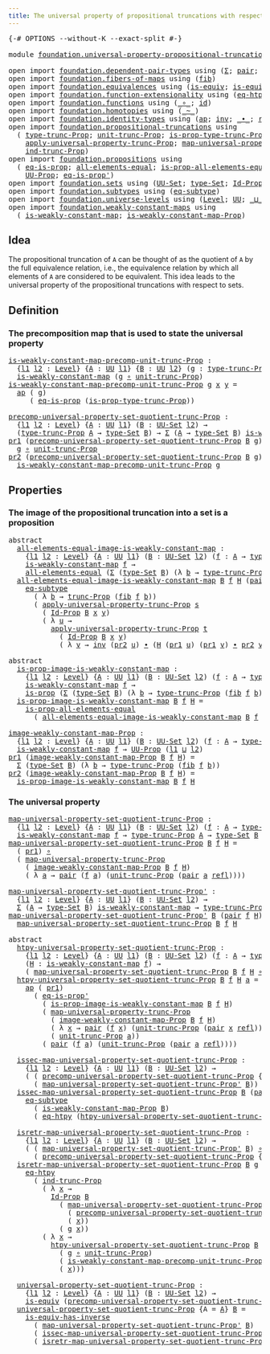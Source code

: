 ```yaml
---
title: The universal property of propositional truncations with respect to sets
---
```


<pre class="Agda"><a id="98" class="Symbol">{-#</a> <a id="102" class="Keyword">OPTIONS</a> <a id="110" class="Pragma">--without-K</a> <a id="122" class="Pragma">--exact-split</a> <a id="136" class="Symbol">#-}</a>

<a id="141" class="Keyword">module</a> <a id="148" href="foundation.universal-property-propositional-truncation-into-sets.html" class="Module">foundation.universal-property-propositional-truncation-into-sets</a> <a id="213" class="Keyword">where</a>

<a id="220" class="Keyword">open</a> <a id="225" class="Keyword">import</a> <a id="232" href="foundation.dependent-pair-types.html" class="Module">foundation.dependent-pair-types</a> <a id="264" class="Keyword">using</a> <a id="270" class="Symbol">(</a><a id="271" href="foundation-core.dependent-pair-types.html#515" class="Record">Σ</a><a id="272" class="Symbol">;</a> <a id="274" href="foundation-core.dependent-pair-types.html#588" class="InductiveConstructor">pair</a><a id="278" class="Symbol">;</a> <a id="280" href="foundation-core.dependent-pair-types.html#605" class="Field">pr1</a><a id="283" class="Symbol">;</a> <a id="285" href="foundation-core.dependent-pair-types.html#617" class="Field">pr2</a><a id="288" class="Symbol">)</a>
<a id="290" class="Keyword">open</a> <a id="295" class="Keyword">import</a> <a id="302" href="foundation.fibers-of-maps.html" class="Module">foundation.fibers-of-maps</a> <a id="328" class="Keyword">using</a> <a id="334" class="Symbol">(</a><a id="335" href="foundation-core.fibers-of-maps.html#942" class="Function">fib</a><a id="338" class="Symbol">)</a>
<a id="340" class="Keyword">open</a> <a id="345" class="Keyword">import</a> <a id="352" href="foundation.equivalences.html" class="Module">foundation.equivalences</a> <a id="376" class="Keyword">using</a> <a id="382" class="Symbol">(</a><a id="383" href="foundation-core.equivalences.html#1556" class="Function">is-equiv</a><a id="391" class="Symbol">;</a> <a id="393" href="foundation-core.equivalences.html#3013" class="Function">is-equiv-has-inverse</a><a id="413" class="Symbol">)</a>
<a id="415" class="Keyword">open</a> <a id="420" class="Keyword">import</a> <a id="427" href="foundation.function-extensionality.html" class="Module">foundation.function-extensionality</a> <a id="462" class="Keyword">using</a> <a id="468" class="Symbol">(</a><a id="469" href="foundation-core.function-extensionality.html#1463" class="Function">eq-htpy</a><a id="476" class="Symbol">)</a>
<a id="478" class="Keyword">open</a> <a id="483" class="Keyword">import</a> <a id="490" href="foundation.functions.html" class="Module">foundation.functions</a> <a id="511" class="Keyword">using</a> <a id="517" class="Symbol">(</a><a id="518" href="foundation-core.functions.html#420" class="Function Operator">_∘_</a><a id="521" class="Symbol">;</a> <a id="523" href="foundation-core.functions.html#322" class="Function">id</a><a id="525" class="Symbol">)</a>
<a id="527" class="Keyword">open</a> <a id="532" class="Keyword">import</a> <a id="539" href="foundation.homotopies.html" class="Module">foundation.homotopies</a> <a id="561" class="Keyword">using</a> <a id="567" class="Symbol">(</a><a id="568" href="foundation-core.homotopies.html#627" class="Function Operator">_~_</a><a id="571" class="Symbol">)</a>
<a id="573" class="Keyword">open</a> <a id="578" class="Keyword">import</a> <a id="585" href="foundation.identity-types.html" class="Module">foundation.identity-types</a> <a id="611" class="Keyword">using</a> <a id="617" class="Symbol">(</a><a id="618" href="foundation-core.identity-types.html#4003" class="Function">ap</a><a id="620" class="Symbol">;</a> <a id="622" href="foundation-core.identity-types.html#2729" class="Function">inv</a><a id="625" class="Symbol">;</a> <a id="627" href="foundation-core.identity-types.html#2425" class="Function Operator">_∙_</a><a id="630" class="Symbol">;</a> <a id="632" href="foundation-core.identity-types.html#1820" class="InductiveConstructor">refl</a><a id="636" class="Symbol">)</a>
<a id="638" class="Keyword">open</a> <a id="643" class="Keyword">import</a> <a id="650" href="foundation.propositional-truncations.html" class="Module">foundation.propositional-truncations</a> <a id="687" class="Keyword">using</a>
  <a id="695" class="Symbol">(</a> <a id="697" href="foundation.propositional-truncations.html#2048" class="Function">type-trunc-Prop</a><a id="712" class="Symbol">;</a> <a id="714" href="foundation.propositional-truncations.html#2132" class="Function">unit-trunc-Prop</a><a id="729" class="Symbol">;</a> <a id="731" href="foundation.propositional-truncations.html#2227" class="Function">is-prop-type-trunc-Prop</a><a id="754" class="Symbol">;</a> <a id="756" href="foundation.propositional-truncations.html#2546" class="Function">trunc-Prop</a><a id="766" class="Symbol">;</a>
    <a id="772" href="foundation.propositional-truncations.html#5611" class="Function">apply-universal-property-trunc-Prop</a><a id="807" class="Symbol">;</a> <a id="809" href="foundation.propositional-truncations.html#5252" class="Function">map-universal-property-trunc-Prop</a><a id="842" class="Symbol">;</a>
    <a id="848" href="foundation.propositional-truncations.html#3770" class="Function">ind-trunc-Prop</a><a id="862" class="Symbol">)</a>
<a id="864" class="Keyword">open</a> <a id="869" class="Keyword">import</a> <a id="876" href="foundation.propositions.html" class="Module">foundation.propositions</a> <a id="900" class="Keyword">using</a>
  <a id="908" class="Symbol">(</a> <a id="910" href="foundation-core.propositions.html#2719" class="Function">eq-is-prop</a><a id="920" class="Symbol">;</a> <a id="922" href="foundation-core.propositions.html#2206" class="Function">all-elements-equal</a><a id="940" class="Symbol">;</a> <a id="942" href="foundation-core.propositions.html#2405" class="Function">is-prop-all-elements-equal</a><a id="968" class="Symbol">;</a> <a id="970" href="foundation-core.propositions.html#1309" class="Function">is-prop</a><a id="977" class="Symbol">;</a>
    <a id="983" href="foundation-core.propositions.html#1393" class="Function">UU-Prop</a><a id="990" class="Symbol">;</a> <a id="992" href="foundation-core.propositions.html#2620" class="Function">eq-is-prop&#39;</a><a id="1003" class="Symbol">)</a>
<a id="1005" class="Keyword">open</a> <a id="1010" class="Keyword">import</a> <a id="1017" href="foundation.sets.html" class="Module">foundation.sets</a> <a id="1033" class="Keyword">using</a> <a id="1039" class="Symbol">(</a><a id="1040" href="foundation-core.sets.html#1190" class="Function">UU-Set</a><a id="1046" class="Symbol">;</a> <a id="1048" href="foundation-core.sets.html#1304" class="Function">type-Set</a><a id="1056" class="Symbol">;</a> <a id="1058" href="foundation-core.sets.html#1420" class="Function">Id-Prop</a><a id="1065" class="Symbol">)</a>
<a id="1067" class="Keyword">open</a> <a id="1072" class="Keyword">import</a> <a id="1079" href="foundation.subtypes.html" class="Module">foundation.subtypes</a> <a id="1099" class="Keyword">using</a> <a id="1105" class="Symbol">(</a><a id="1106" href="foundation-core.subtypes.html#3384" class="Function">eq-subtype</a><a id="1116" class="Symbol">)</a>
<a id="1118" class="Keyword">open</a> <a id="1123" class="Keyword">import</a> <a id="1130" href="foundation.universe-levels.html" class="Module">foundation.universe-levels</a> <a id="1157" class="Keyword">using</a> <a id="1163" class="Symbol">(</a><a id="1164" href="Agda.Primitive.html#597" class="Postulate">Level</a><a id="1169" class="Symbol">;</a> <a id="1171" href="foundation-core.universe-levels.html#235" class="Primitive">UU</a><a id="1173" class="Symbol">;</a> <a id="1175" href="Agda.Primitive.html#810" class="Primitive Operator">_⊔_</a><a id="1178" class="Symbol">)</a>
<a id="1180" class="Keyword">open</a> <a id="1185" class="Keyword">import</a> <a id="1192" href="foundation.weakly-constant-maps.html" class="Module">foundation.weakly-constant-maps</a> <a id="1224" class="Keyword">using</a>
  <a id="1232" class="Symbol">(</a> <a id="1234" href="foundation.weakly-constant-maps.html#613" class="Function">is-weakly-constant-map</a><a id="1256" class="Symbol">;</a> <a id="1258" href="foundation.weakly-constant-maps.html#1055" class="Function">is-weakly-constant-map-Prop</a><a id="1285" class="Symbol">)</a>
</pre>
## Idea

The propositional truncation of `A` can be thought of as the quotient of `A` by the full equivalence relation, i.e., the equivalence relation by which all elements of `A` are considered to be equivalent. This idea leads to the universal property of the propositional truncations with respect to sets.

## Definition

### The precomposition map that is used to state the universal property

<pre class="Agda"><a id="is-weakly-constant-map-precomp-unit-trunc-Prop"></a><a id="1699" href="foundation.universal-property-propositional-truncation-into-sets.html#1699" class="Function">is-weakly-constant-map-precomp-unit-trunc-Prop</a> <a id="1746" class="Symbol">:</a>
  <a id="1750" class="Symbol">{</a><a id="1751" href="foundation.universal-property-propositional-truncation-into-sets.html#1751" class="Bound">l1</a> <a id="1754" href="foundation.universal-property-propositional-truncation-into-sets.html#1754" class="Bound">l2</a> <a id="1757" class="Symbol">:</a> <a id="1759" href="Agda.Primitive.html#597" class="Postulate">Level</a><a id="1764" class="Symbol">}</a> <a id="1766" class="Symbol">{</a><a id="1767" href="foundation.universal-property-propositional-truncation-into-sets.html#1767" class="Bound">A</a> <a id="1769" class="Symbol">:</a> <a id="1771" href="foundation-core.universe-levels.html#235" class="Primitive">UU</a> <a id="1774" href="foundation.universal-property-propositional-truncation-into-sets.html#1751" class="Bound">l1</a><a id="1776" class="Symbol">}</a> <a id="1778" class="Symbol">{</a><a id="1779" href="foundation.universal-property-propositional-truncation-into-sets.html#1779" class="Bound">B</a> <a id="1781" class="Symbol">:</a> <a id="1783" href="foundation-core.universe-levels.html#235" class="Primitive">UU</a> <a id="1786" href="foundation.universal-property-propositional-truncation-into-sets.html#1754" class="Bound">l2</a><a id="1788" class="Symbol">}</a> <a id="1790" class="Symbol">(</a><a id="1791" href="foundation.universal-property-propositional-truncation-into-sets.html#1791" class="Bound">g</a> <a id="1793" class="Symbol">:</a> <a id="1795" href="foundation.propositional-truncations.html#2048" class="Function">type-trunc-Prop</a> <a id="1811" href="foundation.universal-property-propositional-truncation-into-sets.html#1767" class="Bound">A</a> <a id="1813" class="Symbol">→</a> <a id="1815" href="foundation.universal-property-propositional-truncation-into-sets.html#1779" class="Bound">B</a><a id="1816" class="Symbol">)</a> <a id="1818" class="Symbol">→</a>
  <a id="1822" href="foundation.weakly-constant-maps.html#613" class="Function">is-weakly-constant-map</a> <a id="1845" class="Symbol">(</a><a id="1846" href="foundation.universal-property-propositional-truncation-into-sets.html#1791" class="Bound">g</a> <a id="1848" href="foundation-core.functions.html#420" class="Function Operator">∘</a> <a id="1850" href="foundation.propositional-truncations.html#2132" class="Function">unit-trunc-Prop</a><a id="1865" class="Symbol">)</a>
<a id="1867" href="foundation.universal-property-propositional-truncation-into-sets.html#1699" class="Function">is-weakly-constant-map-precomp-unit-trunc-Prop</a> <a id="1914" href="foundation.universal-property-propositional-truncation-into-sets.html#1914" class="Bound">g</a> <a id="1916" href="foundation.universal-property-propositional-truncation-into-sets.html#1916" class="Bound">x</a> <a id="1918" href="foundation.universal-property-propositional-truncation-into-sets.html#1918" class="Bound">y</a> <a id="1920" class="Symbol">=</a>
  <a id="1924" href="foundation-core.identity-types.html#4003" class="Function">ap</a> <a id="1927" class="Symbol">(</a> <a id="1929" href="foundation.universal-property-propositional-truncation-into-sets.html#1914" class="Bound">g</a><a id="1930" class="Symbol">)</a>
     <a id="1937" class="Symbol">(</a> <a id="1939" href="foundation-core.propositions.html#2719" class="Function">eq-is-prop</a> <a id="1950" class="Symbol">(</a><a id="1951" href="foundation.propositional-truncations.html#2227" class="Function">is-prop-type-trunc-Prop</a><a id="1974" class="Symbol">))</a>

<a id="precomp-universal-property-set-quotient-trunc-Prop"></a><a id="1978" href="foundation.universal-property-propositional-truncation-into-sets.html#1978" class="Function">precomp-universal-property-set-quotient-trunc-Prop</a> <a id="2029" class="Symbol">:</a>
  <a id="2033" class="Symbol">{</a><a id="2034" href="foundation.universal-property-propositional-truncation-into-sets.html#2034" class="Bound">l1</a> <a id="2037" href="foundation.universal-property-propositional-truncation-into-sets.html#2037" class="Bound">l2</a> <a id="2040" class="Symbol">:</a> <a id="2042" href="Agda.Primitive.html#597" class="Postulate">Level</a><a id="2047" class="Symbol">}</a> <a id="2049" class="Symbol">{</a><a id="2050" href="foundation.universal-property-propositional-truncation-into-sets.html#2050" class="Bound">A</a> <a id="2052" class="Symbol">:</a> <a id="2054" href="foundation-core.universe-levels.html#235" class="Primitive">UU</a> <a id="2057" href="foundation.universal-property-propositional-truncation-into-sets.html#2034" class="Bound">l1</a><a id="2059" class="Symbol">}</a> <a id="2061" class="Symbol">(</a><a id="2062" href="foundation.universal-property-propositional-truncation-into-sets.html#2062" class="Bound">B</a> <a id="2064" class="Symbol">:</a> <a id="2066" href="foundation-core.sets.html#1190" class="Function">UU-Set</a> <a id="2073" href="foundation.universal-property-propositional-truncation-into-sets.html#2037" class="Bound">l2</a><a id="2075" class="Symbol">)</a> <a id="2077" class="Symbol">→</a>
  <a id="2081" class="Symbol">(</a><a id="2082" href="foundation.propositional-truncations.html#2048" class="Function">type-trunc-Prop</a> <a id="2098" href="foundation.universal-property-propositional-truncation-into-sets.html#2050" class="Bound">A</a> <a id="2100" class="Symbol">→</a> <a id="2102" href="foundation-core.sets.html#1304" class="Function">type-Set</a> <a id="2111" href="foundation.universal-property-propositional-truncation-into-sets.html#2062" class="Bound">B</a><a id="2112" class="Symbol">)</a> <a id="2114" class="Symbol">→</a> <a id="2116" href="foundation-core.dependent-pair-types.html#515" class="Record">Σ</a> <a id="2118" class="Symbol">(</a><a id="2119" href="foundation.universal-property-propositional-truncation-into-sets.html#2050" class="Bound">A</a> <a id="2121" class="Symbol">→</a> <a id="2123" href="foundation-core.sets.html#1304" class="Function">type-Set</a> <a id="2132" href="foundation.universal-property-propositional-truncation-into-sets.html#2062" class="Bound">B</a><a id="2133" class="Symbol">)</a> <a id="2135" href="foundation.weakly-constant-maps.html#613" class="Function">is-weakly-constant-map</a>
<a id="2158" href="foundation-core.dependent-pair-types.html#605" class="Field">pr1</a> <a id="2162" class="Symbol">(</a><a id="2163" href="foundation.universal-property-propositional-truncation-into-sets.html#1978" class="Function">precomp-universal-property-set-quotient-trunc-Prop</a> <a id="2214" href="foundation.universal-property-propositional-truncation-into-sets.html#2214" class="Bound">B</a> <a id="2216" href="foundation.universal-property-propositional-truncation-into-sets.html#2216" class="Bound">g</a><a id="2217" class="Symbol">)</a> <a id="2219" class="Symbol">=</a>
  <a id="2223" href="foundation.universal-property-propositional-truncation-into-sets.html#2216" class="Bound">g</a> <a id="2225" href="foundation-core.functions.html#420" class="Function Operator">∘</a> <a id="2227" href="foundation.propositional-truncations.html#2132" class="Function">unit-trunc-Prop</a>
<a id="2243" href="foundation-core.dependent-pair-types.html#617" class="Field">pr2</a> <a id="2247" class="Symbol">(</a><a id="2248" href="foundation.universal-property-propositional-truncation-into-sets.html#1978" class="Function">precomp-universal-property-set-quotient-trunc-Prop</a> <a id="2299" href="foundation.universal-property-propositional-truncation-into-sets.html#2299" class="Bound">B</a> <a id="2301" href="foundation.universal-property-propositional-truncation-into-sets.html#2301" class="Bound">g</a><a id="2302" class="Symbol">)</a> <a id="2304" class="Symbol">=</a>
  <a id="2308" href="foundation.universal-property-propositional-truncation-into-sets.html#1699" class="Function">is-weakly-constant-map-precomp-unit-trunc-Prop</a> <a id="2355" href="foundation.universal-property-propositional-truncation-into-sets.html#2301" class="Bound">g</a>
</pre>
## Properties

### The image of the propositional truncation into a set is a proposition

<pre class="Agda"><a id="2460" class="Keyword">abstract</a>
  <a id="all-elements-equal-image-is-weakly-constant-map"></a><a id="2471" href="foundation.universal-property-propositional-truncation-into-sets.html#2471" class="Function">all-elements-equal-image-is-weakly-constant-map</a> <a id="2519" class="Symbol">:</a>
    <a id="2525" class="Symbol">{</a><a id="2526" href="foundation.universal-property-propositional-truncation-into-sets.html#2526" class="Bound">l1</a> <a id="2529" href="foundation.universal-property-propositional-truncation-into-sets.html#2529" class="Bound">l2</a> <a id="2532" class="Symbol">:</a> <a id="2534" href="Agda.Primitive.html#597" class="Postulate">Level</a><a id="2539" class="Symbol">}</a> <a id="2541" class="Symbol">{</a><a id="2542" href="foundation.universal-property-propositional-truncation-into-sets.html#2542" class="Bound">A</a> <a id="2544" class="Symbol">:</a> <a id="2546" href="foundation-core.universe-levels.html#235" class="Primitive">UU</a> <a id="2549" href="foundation.universal-property-propositional-truncation-into-sets.html#2526" class="Bound">l1</a><a id="2551" class="Symbol">}</a> <a id="2553" class="Symbol">(</a><a id="2554" href="foundation.universal-property-propositional-truncation-into-sets.html#2554" class="Bound">B</a> <a id="2556" class="Symbol">:</a> <a id="2558" href="foundation-core.sets.html#1190" class="Function">UU-Set</a> <a id="2565" href="foundation.universal-property-propositional-truncation-into-sets.html#2529" class="Bound">l2</a><a id="2567" class="Symbol">)</a> <a id="2569" class="Symbol">(</a><a id="2570" href="foundation.universal-property-propositional-truncation-into-sets.html#2570" class="Bound">f</a> <a id="2572" class="Symbol">:</a> <a id="2574" href="foundation.universal-property-propositional-truncation-into-sets.html#2542" class="Bound">A</a> <a id="2576" class="Symbol">→</a> <a id="2578" href="foundation-core.sets.html#1304" class="Function">type-Set</a> <a id="2587" href="foundation.universal-property-propositional-truncation-into-sets.html#2554" class="Bound">B</a><a id="2588" class="Symbol">)</a> <a id="2590" class="Symbol">→</a>
    <a id="2596" href="foundation.weakly-constant-maps.html#613" class="Function">is-weakly-constant-map</a> <a id="2619" href="foundation.universal-property-propositional-truncation-into-sets.html#2570" class="Bound">f</a> <a id="2621" class="Symbol">→</a>
    <a id="2627" href="foundation-core.propositions.html#2206" class="Function">all-elements-equal</a> <a id="2646" class="Symbol">(</a><a id="2647" href="foundation-core.dependent-pair-types.html#515" class="Record">Σ</a> <a id="2649" class="Symbol">(</a><a id="2650" href="foundation-core.sets.html#1304" class="Function">type-Set</a> <a id="2659" href="foundation.universal-property-propositional-truncation-into-sets.html#2554" class="Bound">B</a><a id="2660" class="Symbol">)</a> <a id="2662" class="Symbol">(λ</a> <a id="2665" href="foundation.universal-property-propositional-truncation-into-sets.html#2665" class="Bound">b</a> <a id="2667" class="Symbol">→</a> <a id="2669" href="foundation.propositional-truncations.html#2048" class="Function">type-trunc-Prop</a> <a id="2685" class="Symbol">(</a><a id="2686" href="foundation-core.fibers-of-maps.html#942" class="Function">fib</a> <a id="2690" href="foundation.universal-property-propositional-truncation-into-sets.html#2570" class="Bound">f</a> <a id="2692" href="foundation.universal-property-propositional-truncation-into-sets.html#2665" class="Bound">b</a><a id="2693" class="Symbol">)))</a>
  <a id="2699" href="foundation.universal-property-propositional-truncation-into-sets.html#2471" class="Function">all-elements-equal-image-is-weakly-constant-map</a> <a id="2747" href="foundation.universal-property-propositional-truncation-into-sets.html#2747" class="Bound">B</a> <a id="2749" href="foundation.universal-property-propositional-truncation-into-sets.html#2749" class="Bound">f</a> <a id="2751" href="foundation.universal-property-propositional-truncation-into-sets.html#2751" class="Bound">H</a> <a id="2753" class="Symbol">(</a><a id="2754" href="foundation-core.dependent-pair-types.html#588" class="InductiveConstructor">pair</a> <a id="2759" href="foundation.universal-property-propositional-truncation-into-sets.html#2759" class="Bound">x</a> <a id="2761" href="foundation.universal-property-propositional-truncation-into-sets.html#2761" class="Bound">s</a><a id="2762" class="Symbol">)</a> <a id="2764" class="Symbol">(</a><a id="2765" href="foundation-core.dependent-pair-types.html#588" class="InductiveConstructor">pair</a> <a id="2770" href="foundation.universal-property-propositional-truncation-into-sets.html#2770" class="Bound">y</a> <a id="2772" href="foundation.universal-property-propositional-truncation-into-sets.html#2772" class="Bound">t</a><a id="2773" class="Symbol">)</a> <a id="2775" class="Symbol">=</a>
    <a id="2781" href="foundation-core.subtypes.html#3384" class="Function">eq-subtype</a>
      <a id="2798" class="Symbol">(</a> <a id="2800" class="Symbol">λ</a> <a id="2802" href="foundation.universal-property-propositional-truncation-into-sets.html#2802" class="Bound">b</a> <a id="2804" class="Symbol">→</a> <a id="2806" href="foundation.propositional-truncations.html#2546" class="Function">trunc-Prop</a> <a id="2817" class="Symbol">(</a><a id="2818" href="foundation-core.fibers-of-maps.html#942" class="Function">fib</a> <a id="2822" href="foundation.universal-property-propositional-truncation-into-sets.html#2749" class="Bound">f</a> <a id="2824" href="foundation.universal-property-propositional-truncation-into-sets.html#2802" class="Bound">b</a><a id="2825" class="Symbol">))</a>
      <a id="2834" class="Symbol">(</a> <a id="2836" href="foundation.propositional-truncations.html#5611" class="Function">apply-universal-property-trunc-Prop</a> <a id="2872" href="foundation.universal-property-propositional-truncation-into-sets.html#2761" class="Bound">s</a>
        <a id="2882" class="Symbol">(</a> <a id="2884" href="foundation-core.sets.html#1420" class="Function">Id-Prop</a> <a id="2892" href="foundation.universal-property-propositional-truncation-into-sets.html#2747" class="Bound">B</a> <a id="2894" href="foundation.universal-property-propositional-truncation-into-sets.html#2759" class="Bound">x</a> <a id="2896" href="foundation.universal-property-propositional-truncation-into-sets.html#2770" class="Bound">y</a><a id="2897" class="Symbol">)</a>
        <a id="2907" class="Symbol">(</a> <a id="2909" class="Symbol">λ</a> <a id="2911" href="foundation.universal-property-propositional-truncation-into-sets.html#2911" class="Bound">u</a> <a id="2913" class="Symbol">→</a>
          <a id="2925" href="foundation.propositional-truncations.html#5611" class="Function">apply-universal-property-trunc-Prop</a> <a id="2961" href="foundation.universal-property-propositional-truncation-into-sets.html#2772" class="Bound">t</a>
            <a id="2975" class="Symbol">(</a> <a id="2977" href="foundation-core.sets.html#1420" class="Function">Id-Prop</a> <a id="2985" href="foundation.universal-property-propositional-truncation-into-sets.html#2747" class="Bound">B</a> <a id="2987" href="foundation.universal-property-propositional-truncation-into-sets.html#2759" class="Bound">x</a> <a id="2989" href="foundation.universal-property-propositional-truncation-into-sets.html#2770" class="Bound">y</a><a id="2990" class="Symbol">)</a>
            <a id="3004" class="Symbol">(</a> <a id="3006" class="Symbol">λ</a> <a id="3008" href="foundation.universal-property-propositional-truncation-into-sets.html#3008" class="Bound">v</a> <a id="3010" class="Symbol">→</a> <a id="3012" href="foundation-core.identity-types.html#2729" class="Function">inv</a> <a id="3016" class="Symbol">(</a><a id="3017" href="foundation-core.dependent-pair-types.html#617" class="Field">pr2</a> <a id="3021" href="foundation.universal-property-propositional-truncation-into-sets.html#2911" class="Bound">u</a><a id="3022" class="Symbol">)</a> <a id="3024" href="foundation-core.identity-types.html#2425" class="Function Operator">∙</a> <a id="3026" class="Symbol">(</a><a id="3027" href="foundation.universal-property-propositional-truncation-into-sets.html#2751" class="Bound">H</a> <a id="3029" class="Symbol">(</a><a id="3030" href="foundation-core.dependent-pair-types.html#605" class="Field">pr1</a> <a id="3034" href="foundation.universal-property-propositional-truncation-into-sets.html#2911" class="Bound">u</a><a id="3035" class="Symbol">)</a> <a id="3037" class="Symbol">(</a><a id="3038" href="foundation-core.dependent-pair-types.html#605" class="Field">pr1</a> <a id="3042" href="foundation.universal-property-propositional-truncation-into-sets.html#3008" class="Bound">v</a><a id="3043" class="Symbol">)</a> <a id="3045" href="foundation-core.identity-types.html#2425" class="Function Operator">∙</a> <a id="3047" href="foundation-core.dependent-pair-types.html#617" class="Field">pr2</a> <a id="3051" href="foundation.universal-property-propositional-truncation-into-sets.html#3008" class="Bound">v</a><a id="3052" class="Symbol">))))</a>

<a id="3058" class="Keyword">abstract</a>
  <a id="is-prop-image-is-weakly-constant-map"></a><a id="3069" href="foundation.universal-property-propositional-truncation-into-sets.html#3069" class="Function">is-prop-image-is-weakly-constant-map</a> <a id="3106" class="Symbol">:</a>
    <a id="3112" class="Symbol">{</a><a id="3113" href="foundation.universal-property-propositional-truncation-into-sets.html#3113" class="Bound">l1</a> <a id="3116" href="foundation.universal-property-propositional-truncation-into-sets.html#3116" class="Bound">l2</a> <a id="3119" class="Symbol">:</a> <a id="3121" href="Agda.Primitive.html#597" class="Postulate">Level</a><a id="3126" class="Symbol">}</a> <a id="3128" class="Symbol">{</a><a id="3129" href="foundation.universal-property-propositional-truncation-into-sets.html#3129" class="Bound">A</a> <a id="3131" class="Symbol">:</a> <a id="3133" href="foundation-core.universe-levels.html#235" class="Primitive">UU</a> <a id="3136" href="foundation.universal-property-propositional-truncation-into-sets.html#3113" class="Bound">l1</a><a id="3138" class="Symbol">}</a> <a id="3140" class="Symbol">(</a><a id="3141" href="foundation.universal-property-propositional-truncation-into-sets.html#3141" class="Bound">B</a> <a id="3143" class="Symbol">:</a> <a id="3145" href="foundation-core.sets.html#1190" class="Function">UU-Set</a> <a id="3152" href="foundation.universal-property-propositional-truncation-into-sets.html#3116" class="Bound">l2</a><a id="3154" class="Symbol">)</a> <a id="3156" class="Symbol">(</a><a id="3157" href="foundation.universal-property-propositional-truncation-into-sets.html#3157" class="Bound">f</a> <a id="3159" class="Symbol">:</a> <a id="3161" href="foundation.universal-property-propositional-truncation-into-sets.html#3129" class="Bound">A</a> <a id="3163" class="Symbol">→</a> <a id="3165" href="foundation-core.sets.html#1304" class="Function">type-Set</a> <a id="3174" href="foundation.universal-property-propositional-truncation-into-sets.html#3141" class="Bound">B</a><a id="3175" class="Symbol">)</a> <a id="3177" class="Symbol">→</a>
    <a id="3183" href="foundation.weakly-constant-maps.html#613" class="Function">is-weakly-constant-map</a> <a id="3206" href="foundation.universal-property-propositional-truncation-into-sets.html#3157" class="Bound">f</a> <a id="3208" class="Symbol">→</a>
    <a id="3214" href="foundation-core.propositions.html#1309" class="Function">is-prop</a> <a id="3222" class="Symbol">(</a><a id="3223" href="foundation-core.dependent-pair-types.html#515" class="Record">Σ</a> <a id="3225" class="Symbol">(</a><a id="3226" href="foundation-core.sets.html#1304" class="Function">type-Set</a> <a id="3235" href="foundation.universal-property-propositional-truncation-into-sets.html#3141" class="Bound">B</a><a id="3236" class="Symbol">)</a> <a id="3238" class="Symbol">(λ</a> <a id="3241" href="foundation.universal-property-propositional-truncation-into-sets.html#3241" class="Bound">b</a> <a id="3243" class="Symbol">→</a> <a id="3245" href="foundation.propositional-truncations.html#2048" class="Function">type-trunc-Prop</a> <a id="3261" class="Symbol">(</a><a id="3262" href="foundation-core.fibers-of-maps.html#942" class="Function">fib</a> <a id="3266" href="foundation.universal-property-propositional-truncation-into-sets.html#3157" class="Bound">f</a> <a id="3268" href="foundation.universal-property-propositional-truncation-into-sets.html#3241" class="Bound">b</a><a id="3269" class="Symbol">)))</a>
  <a id="3275" href="foundation.universal-property-propositional-truncation-into-sets.html#3069" class="Function">is-prop-image-is-weakly-constant-map</a> <a id="3312" href="foundation.universal-property-propositional-truncation-into-sets.html#3312" class="Bound">B</a> <a id="3314" href="foundation.universal-property-propositional-truncation-into-sets.html#3314" class="Bound">f</a> <a id="3316" href="foundation.universal-property-propositional-truncation-into-sets.html#3316" class="Bound">H</a> <a id="3318" class="Symbol">=</a>
    <a id="3324" href="foundation-core.propositions.html#2405" class="Function">is-prop-all-elements-equal</a>
      <a id="3357" class="Symbol">(</a> <a id="3359" href="foundation.universal-property-propositional-truncation-into-sets.html#2471" class="Function">all-elements-equal-image-is-weakly-constant-map</a> <a id="3407" href="foundation.universal-property-propositional-truncation-into-sets.html#3312" class="Bound">B</a> <a id="3409" href="foundation.universal-property-propositional-truncation-into-sets.html#3314" class="Bound">f</a> <a id="3411" href="foundation.universal-property-propositional-truncation-into-sets.html#3316" class="Bound">H</a><a id="3412" class="Symbol">)</a>

<a id="image-weakly-constant-map-Prop"></a><a id="3415" href="foundation.universal-property-propositional-truncation-into-sets.html#3415" class="Function">image-weakly-constant-map-Prop</a> <a id="3446" class="Symbol">:</a>
  <a id="3450" class="Symbol">{</a><a id="3451" href="foundation.universal-property-propositional-truncation-into-sets.html#3451" class="Bound">l1</a> <a id="3454" href="foundation.universal-property-propositional-truncation-into-sets.html#3454" class="Bound">l2</a> <a id="3457" class="Symbol">:</a> <a id="3459" href="Agda.Primitive.html#597" class="Postulate">Level</a><a id="3464" class="Symbol">}</a> <a id="3466" class="Symbol">{</a><a id="3467" href="foundation.universal-property-propositional-truncation-into-sets.html#3467" class="Bound">A</a> <a id="3469" class="Symbol">:</a> <a id="3471" href="foundation-core.universe-levels.html#235" class="Primitive">UU</a> <a id="3474" href="foundation.universal-property-propositional-truncation-into-sets.html#3451" class="Bound">l1</a><a id="3476" class="Symbol">}</a> <a id="3478" class="Symbol">(</a><a id="3479" href="foundation.universal-property-propositional-truncation-into-sets.html#3479" class="Bound">B</a> <a id="3481" class="Symbol">:</a> <a id="3483" href="foundation-core.sets.html#1190" class="Function">UU-Set</a> <a id="3490" href="foundation.universal-property-propositional-truncation-into-sets.html#3454" class="Bound">l2</a><a id="3492" class="Symbol">)</a> <a id="3494" class="Symbol">(</a><a id="3495" href="foundation.universal-property-propositional-truncation-into-sets.html#3495" class="Bound">f</a> <a id="3497" class="Symbol">:</a> <a id="3499" href="foundation.universal-property-propositional-truncation-into-sets.html#3467" class="Bound">A</a> <a id="3501" class="Symbol">→</a> <a id="3503" href="foundation-core.sets.html#1304" class="Function">type-Set</a> <a id="3512" href="foundation.universal-property-propositional-truncation-into-sets.html#3479" class="Bound">B</a><a id="3513" class="Symbol">)</a> <a id="3515" class="Symbol">→</a>
  <a id="3519" href="foundation.weakly-constant-maps.html#613" class="Function">is-weakly-constant-map</a> <a id="3542" href="foundation.universal-property-propositional-truncation-into-sets.html#3495" class="Bound">f</a> <a id="3544" class="Symbol">→</a> <a id="3546" href="foundation-core.propositions.html#1393" class="Function">UU-Prop</a> <a id="3554" class="Symbol">(</a><a id="3555" href="foundation.universal-property-propositional-truncation-into-sets.html#3451" class="Bound">l1</a> <a id="3558" href="Agda.Primitive.html#810" class="Primitive Operator">⊔</a> <a id="3560" href="foundation.universal-property-propositional-truncation-into-sets.html#3454" class="Bound">l2</a><a id="3562" class="Symbol">)</a>
<a id="3564" href="foundation-core.dependent-pair-types.html#605" class="Field">pr1</a> <a id="3568" class="Symbol">(</a><a id="3569" href="foundation.universal-property-propositional-truncation-into-sets.html#3415" class="Function">image-weakly-constant-map-Prop</a> <a id="3600" href="foundation.universal-property-propositional-truncation-into-sets.html#3600" class="Bound">B</a> <a id="3602" href="foundation.universal-property-propositional-truncation-into-sets.html#3602" class="Bound">f</a> <a id="3604" href="foundation.universal-property-propositional-truncation-into-sets.html#3604" class="Bound">H</a><a id="3605" class="Symbol">)</a> <a id="3607" class="Symbol">=</a>
  <a id="3611" href="foundation-core.dependent-pair-types.html#515" class="Record">Σ</a> <a id="3613" class="Symbol">(</a><a id="3614" href="foundation-core.sets.html#1304" class="Function">type-Set</a> <a id="3623" href="foundation.universal-property-propositional-truncation-into-sets.html#3600" class="Bound">B</a><a id="3624" class="Symbol">)</a> <a id="3626" class="Symbol">(λ</a> <a id="3629" href="foundation.universal-property-propositional-truncation-into-sets.html#3629" class="Bound">b</a> <a id="3631" class="Symbol">→</a> <a id="3633" href="foundation.propositional-truncations.html#2048" class="Function">type-trunc-Prop</a> <a id="3649" class="Symbol">(</a><a id="3650" href="foundation-core.fibers-of-maps.html#942" class="Function">fib</a> <a id="3654" href="foundation.universal-property-propositional-truncation-into-sets.html#3602" class="Bound">f</a> <a id="3656" href="foundation.universal-property-propositional-truncation-into-sets.html#3629" class="Bound">b</a><a id="3657" class="Symbol">))</a>
<a id="3660" href="foundation-core.dependent-pair-types.html#617" class="Field">pr2</a> <a id="3664" class="Symbol">(</a><a id="3665" href="foundation.universal-property-propositional-truncation-into-sets.html#3415" class="Function">image-weakly-constant-map-Prop</a> <a id="3696" href="foundation.universal-property-propositional-truncation-into-sets.html#3696" class="Bound">B</a> <a id="3698" href="foundation.universal-property-propositional-truncation-into-sets.html#3698" class="Bound">f</a> <a id="3700" href="foundation.universal-property-propositional-truncation-into-sets.html#3700" class="Bound">H</a><a id="3701" class="Symbol">)</a> <a id="3703" class="Symbol">=</a>
  <a id="3707" href="foundation.universal-property-propositional-truncation-into-sets.html#3069" class="Function">is-prop-image-is-weakly-constant-map</a> <a id="3744" href="foundation.universal-property-propositional-truncation-into-sets.html#3696" class="Bound">B</a> <a id="3746" href="foundation.universal-property-propositional-truncation-into-sets.html#3698" class="Bound">f</a> <a id="3748" href="foundation.universal-property-propositional-truncation-into-sets.html#3700" class="Bound">H</a>
</pre>
### The universal property

<pre class="Agda"><a id="map-universal-property-set-quotient-trunc-Prop"></a><a id="3791" href="foundation.universal-property-propositional-truncation-into-sets.html#3791" class="Function">map-universal-property-set-quotient-trunc-Prop</a> <a id="3838" class="Symbol">:</a>
  <a id="3842" class="Symbol">{</a><a id="3843" href="foundation.universal-property-propositional-truncation-into-sets.html#3843" class="Bound">l1</a> <a id="3846" href="foundation.universal-property-propositional-truncation-into-sets.html#3846" class="Bound">l2</a> <a id="3849" class="Symbol">:</a> <a id="3851" href="Agda.Primitive.html#597" class="Postulate">Level</a><a id="3856" class="Symbol">}</a> <a id="3858" class="Symbol">{</a><a id="3859" href="foundation.universal-property-propositional-truncation-into-sets.html#3859" class="Bound">A</a> <a id="3861" class="Symbol">:</a> <a id="3863" href="foundation-core.universe-levels.html#235" class="Primitive">UU</a> <a id="3866" href="foundation.universal-property-propositional-truncation-into-sets.html#3843" class="Bound">l1</a><a id="3868" class="Symbol">}</a> <a id="3870" class="Symbol">(</a><a id="3871" href="foundation.universal-property-propositional-truncation-into-sets.html#3871" class="Bound">B</a> <a id="3873" class="Symbol">:</a> <a id="3875" href="foundation-core.sets.html#1190" class="Function">UU-Set</a> <a id="3882" href="foundation.universal-property-propositional-truncation-into-sets.html#3846" class="Bound">l2</a><a id="3884" class="Symbol">)</a> <a id="3886" class="Symbol">(</a><a id="3887" href="foundation.universal-property-propositional-truncation-into-sets.html#3887" class="Bound">f</a> <a id="3889" class="Symbol">:</a> <a id="3891" href="foundation.universal-property-propositional-truncation-into-sets.html#3859" class="Bound">A</a> <a id="3893" class="Symbol">→</a> <a id="3895" href="foundation-core.sets.html#1304" class="Function">type-Set</a> <a id="3904" href="foundation.universal-property-propositional-truncation-into-sets.html#3871" class="Bound">B</a><a id="3905" class="Symbol">)</a> <a id="3907" class="Symbol">→</a>
  <a id="3911" href="foundation.weakly-constant-maps.html#613" class="Function">is-weakly-constant-map</a> <a id="3934" href="foundation.universal-property-propositional-truncation-into-sets.html#3887" class="Bound">f</a> <a id="3936" class="Symbol">→</a> <a id="3938" href="foundation.propositional-truncations.html#2048" class="Function">type-trunc-Prop</a> <a id="3954" href="foundation.universal-property-propositional-truncation-into-sets.html#3859" class="Bound">A</a> <a id="3956" class="Symbol">→</a> <a id="3958" href="foundation-core.sets.html#1304" class="Function">type-Set</a> <a id="3967" href="foundation.universal-property-propositional-truncation-into-sets.html#3871" class="Bound">B</a>
<a id="3969" href="foundation.universal-property-propositional-truncation-into-sets.html#3791" class="Function">map-universal-property-set-quotient-trunc-Prop</a> <a id="4016" href="foundation.universal-property-propositional-truncation-into-sets.html#4016" class="Bound">B</a> <a id="4018" href="foundation.universal-property-propositional-truncation-into-sets.html#4018" class="Bound">f</a> <a id="4020" href="foundation.universal-property-propositional-truncation-into-sets.html#4020" class="Bound">H</a> <a id="4022" class="Symbol">=</a>
  <a id="4026" class="Symbol">(</a> <a id="4028" href="foundation-core.dependent-pair-types.html#605" class="Field">pr1</a><a id="4031" class="Symbol">)</a> <a id="4033" href="foundation-core.functions.html#420" class="Function Operator">∘</a>
  <a id="4037" class="Symbol">(</a> <a id="4039" href="foundation.propositional-truncations.html#5252" class="Function">map-universal-property-trunc-Prop</a>
    <a id="4077" class="Symbol">(</a> <a id="4079" href="foundation.universal-property-propositional-truncation-into-sets.html#3415" class="Function">image-weakly-constant-map-Prop</a> <a id="4110" href="foundation.universal-property-propositional-truncation-into-sets.html#4016" class="Bound">B</a> <a id="4112" href="foundation.universal-property-propositional-truncation-into-sets.html#4018" class="Bound">f</a> <a id="4114" href="foundation.universal-property-propositional-truncation-into-sets.html#4020" class="Bound">H</a><a id="4115" class="Symbol">)</a>
    <a id="4121" class="Symbol">(</a> <a id="4123" class="Symbol">λ</a> <a id="4125" href="foundation.universal-property-propositional-truncation-into-sets.html#4125" class="Bound">a</a> <a id="4127" class="Symbol">→</a> <a id="4129" href="foundation-core.dependent-pair-types.html#588" class="InductiveConstructor">pair</a> <a id="4134" class="Symbol">(</a><a id="4135" href="foundation.universal-property-propositional-truncation-into-sets.html#4018" class="Bound">f</a> <a id="4137" href="foundation.universal-property-propositional-truncation-into-sets.html#4125" class="Bound">a</a><a id="4138" class="Symbol">)</a> <a id="4140" class="Symbol">(</a><a id="4141" href="foundation.propositional-truncations.html#2132" class="Function">unit-trunc-Prop</a> <a id="4157" class="Symbol">(</a><a id="4158" href="foundation-core.dependent-pair-types.html#588" class="InductiveConstructor">pair</a> <a id="4163" href="foundation.universal-property-propositional-truncation-into-sets.html#4125" class="Bound">a</a> <a id="4165" href="foundation-core.identity-types.html#1820" class="InductiveConstructor">refl</a><a id="4169" class="Symbol">))))</a>

<a id="map-universal-property-set-quotient-trunc-Prop&#39;"></a><a id="4175" href="foundation.universal-property-propositional-truncation-into-sets.html#4175" class="Function">map-universal-property-set-quotient-trunc-Prop&#39;</a> <a id="4223" class="Symbol">:</a>
  <a id="4227" class="Symbol">{</a><a id="4228" href="foundation.universal-property-propositional-truncation-into-sets.html#4228" class="Bound">l1</a> <a id="4231" href="foundation.universal-property-propositional-truncation-into-sets.html#4231" class="Bound">l2</a> <a id="4234" class="Symbol">:</a> <a id="4236" href="Agda.Primitive.html#597" class="Postulate">Level</a><a id="4241" class="Symbol">}</a> <a id="4243" class="Symbol">{</a><a id="4244" href="foundation.universal-property-propositional-truncation-into-sets.html#4244" class="Bound">A</a> <a id="4246" class="Symbol">:</a> <a id="4248" href="foundation-core.universe-levels.html#235" class="Primitive">UU</a> <a id="4251" href="foundation.universal-property-propositional-truncation-into-sets.html#4228" class="Bound">l1</a><a id="4253" class="Symbol">}</a> <a id="4255" class="Symbol">(</a><a id="4256" href="foundation.universal-property-propositional-truncation-into-sets.html#4256" class="Bound">B</a> <a id="4258" class="Symbol">:</a> <a id="4260" href="foundation-core.sets.html#1190" class="Function">UU-Set</a> <a id="4267" href="foundation.universal-property-propositional-truncation-into-sets.html#4231" class="Bound">l2</a><a id="4269" class="Symbol">)</a> <a id="4271" class="Symbol">→</a>
  <a id="4275" href="foundation-core.dependent-pair-types.html#515" class="Record">Σ</a> <a id="4277" class="Symbol">(</a><a id="4278" href="foundation.universal-property-propositional-truncation-into-sets.html#4244" class="Bound">A</a> <a id="4280" class="Symbol">→</a> <a id="4282" href="foundation-core.sets.html#1304" class="Function">type-Set</a> <a id="4291" href="foundation.universal-property-propositional-truncation-into-sets.html#4256" class="Bound">B</a><a id="4292" class="Symbol">)</a> <a id="4294" href="foundation.weakly-constant-maps.html#613" class="Function">is-weakly-constant-map</a> <a id="4317" class="Symbol">→</a> <a id="4319" href="foundation.propositional-truncations.html#2048" class="Function">type-trunc-Prop</a> <a id="4335" href="foundation.universal-property-propositional-truncation-into-sets.html#4244" class="Bound">A</a> <a id="4337" class="Symbol">→</a> <a id="4339" href="foundation-core.sets.html#1304" class="Function">type-Set</a> <a id="4348" href="foundation.universal-property-propositional-truncation-into-sets.html#4256" class="Bound">B</a>
<a id="4350" href="foundation.universal-property-propositional-truncation-into-sets.html#4175" class="Function">map-universal-property-set-quotient-trunc-Prop&#39;</a> <a id="4398" href="foundation.universal-property-propositional-truncation-into-sets.html#4398" class="Bound">B</a> <a id="4400" class="Symbol">(</a><a id="4401" href="foundation-core.dependent-pair-types.html#588" class="InductiveConstructor">pair</a> <a id="4406" href="foundation.universal-property-propositional-truncation-into-sets.html#4406" class="Bound">f</a> <a id="4408" href="foundation.universal-property-propositional-truncation-into-sets.html#4408" class="Bound">H</a><a id="4409" class="Symbol">)</a> <a id="4411" class="Symbol">=</a>
  <a id="4415" href="foundation.universal-property-propositional-truncation-into-sets.html#3791" class="Function">map-universal-property-set-quotient-trunc-Prop</a> <a id="4462" href="foundation.universal-property-propositional-truncation-into-sets.html#4398" class="Bound">B</a> <a id="4464" href="foundation.universal-property-propositional-truncation-into-sets.html#4406" class="Bound">f</a> <a id="4466" href="foundation.universal-property-propositional-truncation-into-sets.html#4408" class="Bound">H</a>

<a id="4469" class="Keyword">abstract</a>
  <a id="htpy-universal-property-set-quotient-trunc-Prop"></a><a id="4480" href="foundation.universal-property-propositional-truncation-into-sets.html#4480" class="Function">htpy-universal-property-set-quotient-trunc-Prop</a> <a id="4528" class="Symbol">:</a>
    <a id="4534" class="Symbol">{</a><a id="4535" href="foundation.universal-property-propositional-truncation-into-sets.html#4535" class="Bound">l1</a> <a id="4538" href="foundation.universal-property-propositional-truncation-into-sets.html#4538" class="Bound">l2</a> <a id="4541" class="Symbol">:</a> <a id="4543" href="Agda.Primitive.html#597" class="Postulate">Level</a><a id="4548" class="Symbol">}</a> <a id="4550" class="Symbol">{</a><a id="4551" href="foundation.universal-property-propositional-truncation-into-sets.html#4551" class="Bound">A</a> <a id="4553" class="Symbol">:</a> <a id="4555" href="foundation-core.universe-levels.html#235" class="Primitive">UU</a> <a id="4558" href="foundation.universal-property-propositional-truncation-into-sets.html#4535" class="Bound">l1</a><a id="4560" class="Symbol">}</a> <a id="4562" class="Symbol">(</a><a id="4563" href="foundation.universal-property-propositional-truncation-into-sets.html#4563" class="Bound">B</a> <a id="4565" class="Symbol">:</a> <a id="4567" href="foundation-core.sets.html#1190" class="Function">UU-Set</a> <a id="4574" href="foundation.universal-property-propositional-truncation-into-sets.html#4538" class="Bound">l2</a><a id="4576" class="Symbol">)</a> <a id="4578" class="Symbol">(</a><a id="4579" href="foundation.universal-property-propositional-truncation-into-sets.html#4579" class="Bound">f</a> <a id="4581" class="Symbol">:</a> <a id="4583" href="foundation.universal-property-propositional-truncation-into-sets.html#4551" class="Bound">A</a> <a id="4585" class="Symbol">→</a> <a id="4587" href="foundation-core.sets.html#1304" class="Function">type-Set</a> <a id="4596" href="foundation.universal-property-propositional-truncation-into-sets.html#4563" class="Bound">B</a><a id="4597" class="Symbol">)</a> <a id="4599" class="Symbol">→</a>
    <a id="4605" class="Symbol">(</a><a id="4606" href="foundation.universal-property-propositional-truncation-into-sets.html#4606" class="Bound">H</a> <a id="4608" class="Symbol">:</a> <a id="4610" href="foundation.weakly-constant-maps.html#613" class="Function">is-weakly-constant-map</a> <a id="4633" href="foundation.universal-property-propositional-truncation-into-sets.html#4579" class="Bound">f</a><a id="4634" class="Symbol">)</a> <a id="4636" class="Symbol">→</a>
    <a id="4642" class="Symbol">(</a> <a id="4644" href="foundation.universal-property-propositional-truncation-into-sets.html#3791" class="Function">map-universal-property-set-quotient-trunc-Prop</a> <a id="4691" href="foundation.universal-property-propositional-truncation-into-sets.html#4563" class="Bound">B</a> <a id="4693" href="foundation.universal-property-propositional-truncation-into-sets.html#4579" class="Bound">f</a> <a id="4695" href="foundation.universal-property-propositional-truncation-into-sets.html#4606" class="Bound">H</a> <a id="4697" href="foundation-core.functions.html#420" class="Function Operator">∘</a> <a id="4699" href="foundation.propositional-truncations.html#2132" class="Function">unit-trunc-Prop</a><a id="4714" class="Symbol">)</a> <a id="4716" href="foundation-core.homotopies.html#627" class="Function Operator">~</a> <a id="4718" href="foundation.universal-property-propositional-truncation-into-sets.html#4579" class="Bound">f</a>
  <a id="4722" href="foundation.universal-property-propositional-truncation-into-sets.html#4480" class="Function">htpy-universal-property-set-quotient-trunc-Prop</a> <a id="4770" href="foundation.universal-property-propositional-truncation-into-sets.html#4770" class="Bound">B</a> <a id="4772" href="foundation.universal-property-propositional-truncation-into-sets.html#4772" class="Bound">f</a> <a id="4774" href="foundation.universal-property-propositional-truncation-into-sets.html#4774" class="Bound">H</a> <a id="4776" href="foundation.universal-property-propositional-truncation-into-sets.html#4776" class="Bound">a</a> <a id="4778" class="Symbol">=</a>
    <a id="4784" href="foundation-core.identity-types.html#4003" class="Function">ap</a> <a id="4787" class="Symbol">(</a> <a id="4789" href="foundation-core.dependent-pair-types.html#605" class="Field">pr1</a><a id="4792" class="Symbol">)</a>
      <a id="4800" class="Symbol">(</a> <a id="4802" href="foundation-core.propositions.html#2620" class="Function">eq-is-prop&#39;</a>
        <a id="4822" class="Symbol">(</a> <a id="4824" href="foundation.universal-property-propositional-truncation-into-sets.html#3069" class="Function">is-prop-image-is-weakly-constant-map</a> <a id="4861" href="foundation.universal-property-propositional-truncation-into-sets.html#4770" class="Bound">B</a> <a id="4863" href="foundation.universal-property-propositional-truncation-into-sets.html#4772" class="Bound">f</a> <a id="4865" href="foundation.universal-property-propositional-truncation-into-sets.html#4774" class="Bound">H</a><a id="4866" class="Symbol">)</a>
        <a id="4876" class="Symbol">(</a> <a id="4878" href="foundation.propositional-truncations.html#5252" class="Function">map-universal-property-trunc-Prop</a>
          <a id="4922" class="Symbol">(</a> <a id="4924" href="foundation.universal-property-propositional-truncation-into-sets.html#3415" class="Function">image-weakly-constant-map-Prop</a> <a id="4955" href="foundation.universal-property-propositional-truncation-into-sets.html#4770" class="Bound">B</a> <a id="4957" href="foundation.universal-property-propositional-truncation-into-sets.html#4772" class="Bound">f</a> <a id="4959" href="foundation.universal-property-propositional-truncation-into-sets.html#4774" class="Bound">H</a><a id="4960" class="Symbol">)</a>
          <a id="4972" class="Symbol">(</a> <a id="4974" class="Symbol">λ</a> <a id="4976" href="foundation.universal-property-propositional-truncation-into-sets.html#4976" class="Bound">x</a> <a id="4978" class="Symbol">→</a> <a id="4980" href="foundation-core.dependent-pair-types.html#588" class="InductiveConstructor">pair</a> <a id="4985" class="Symbol">(</a><a id="4986" href="foundation.universal-property-propositional-truncation-into-sets.html#4772" class="Bound">f</a> <a id="4988" href="foundation.universal-property-propositional-truncation-into-sets.html#4976" class="Bound">x</a><a id="4989" class="Symbol">)</a> <a id="4991" class="Symbol">(</a><a id="4992" href="foundation.propositional-truncations.html#2132" class="Function">unit-trunc-Prop</a> <a id="5008" class="Symbol">(</a><a id="5009" href="foundation-core.dependent-pair-types.html#588" class="InductiveConstructor">pair</a> <a id="5014" href="foundation.universal-property-propositional-truncation-into-sets.html#4976" class="Bound">x</a> <a id="5016" href="foundation-core.identity-types.html#1820" class="InductiveConstructor">refl</a><a id="5020" class="Symbol">)))</a>
          <a id="5034" class="Symbol">(</a> <a id="5036" href="foundation.propositional-truncations.html#2132" class="Function">unit-trunc-Prop</a> <a id="5052" href="foundation.universal-property-propositional-truncation-into-sets.html#4776" class="Bound">a</a><a id="5053" class="Symbol">))</a>
        <a id="5064" class="Symbol">(</a> <a id="5066" href="foundation-core.dependent-pair-types.html#588" class="InductiveConstructor">pair</a> <a id="5071" class="Symbol">(</a><a id="5072" href="foundation.universal-property-propositional-truncation-into-sets.html#4772" class="Bound">f</a> <a id="5074" href="foundation.universal-property-propositional-truncation-into-sets.html#4776" class="Bound">a</a><a id="5075" class="Symbol">)</a> <a id="5077" class="Symbol">(</a><a id="5078" href="foundation.propositional-truncations.html#2132" class="Function">unit-trunc-Prop</a> <a id="5094" class="Symbol">(</a><a id="5095" href="foundation-core.dependent-pair-types.html#588" class="InductiveConstructor">pair</a> <a id="5100" href="foundation.universal-property-propositional-truncation-into-sets.html#4776" class="Bound">a</a> <a id="5102" href="foundation-core.identity-types.html#1820" class="InductiveConstructor">refl</a><a id="5106" class="Symbol">))))</a>
  
  <a id="issec-map-universal-property-set-quotient-trunc-Prop"></a><a id="5116" href="foundation.universal-property-propositional-truncation-into-sets.html#5116" class="Function">issec-map-universal-property-set-quotient-trunc-Prop</a> <a id="5169" class="Symbol">:</a>
    <a id="5175" class="Symbol">{</a><a id="5176" href="foundation.universal-property-propositional-truncation-into-sets.html#5176" class="Bound">l1</a> <a id="5179" href="foundation.universal-property-propositional-truncation-into-sets.html#5179" class="Bound">l2</a> <a id="5182" class="Symbol">:</a> <a id="5184" href="Agda.Primitive.html#597" class="Postulate">Level</a><a id="5189" class="Symbol">}</a> <a id="5191" class="Symbol">{</a><a id="5192" href="foundation.universal-property-propositional-truncation-into-sets.html#5192" class="Bound">A</a> <a id="5194" class="Symbol">:</a> <a id="5196" href="foundation-core.universe-levels.html#235" class="Primitive">UU</a> <a id="5199" href="foundation.universal-property-propositional-truncation-into-sets.html#5176" class="Bound">l1</a><a id="5201" class="Symbol">}</a> <a id="5203" class="Symbol">(</a><a id="5204" href="foundation.universal-property-propositional-truncation-into-sets.html#5204" class="Bound">B</a> <a id="5206" class="Symbol">:</a> <a id="5208" href="foundation-core.sets.html#1190" class="Function">UU-Set</a> <a id="5215" href="foundation.universal-property-propositional-truncation-into-sets.html#5179" class="Bound">l2</a><a id="5217" class="Symbol">)</a> <a id="5219" class="Symbol">→</a>
    <a id="5225" class="Symbol">(</a> <a id="5227" class="Symbol">(</a> <a id="5229" href="foundation.universal-property-propositional-truncation-into-sets.html#1978" class="Function">precomp-universal-property-set-quotient-trunc-Prop</a> <a id="5280" class="Symbol">{</a><a id="5281" class="Argument">A</a> <a id="5283" class="Symbol">=</a> <a id="5285" href="foundation.universal-property-propositional-truncation-into-sets.html#5192" class="Bound">A</a><a id="5286" class="Symbol">}</a> <a id="5288" href="foundation.universal-property-propositional-truncation-into-sets.html#5204" class="Bound">B</a><a id="5289" class="Symbol">)</a> <a id="5291" href="foundation-core.functions.html#420" class="Function Operator">∘</a>
      <a id="5299" class="Symbol">(</a> <a id="5301" href="foundation.universal-property-propositional-truncation-into-sets.html#4175" class="Function">map-universal-property-set-quotient-trunc-Prop&#39;</a> <a id="5349" href="foundation.universal-property-propositional-truncation-into-sets.html#5204" class="Bound">B</a><a id="5350" class="Symbol">))</a> <a id="5353" href="foundation-core.homotopies.html#627" class="Function Operator">~</a> <a id="5355" href="foundation-core.functions.html#322" class="Function">id</a>
  <a id="5360" href="foundation.universal-property-propositional-truncation-into-sets.html#5116" class="Function">issec-map-universal-property-set-quotient-trunc-Prop</a> <a id="5413" href="foundation.universal-property-propositional-truncation-into-sets.html#5413" class="Bound">B</a> <a id="5415" class="Symbol">(</a><a id="5416" href="foundation-core.dependent-pair-types.html#588" class="InductiveConstructor">pair</a> <a id="5421" href="foundation.universal-property-propositional-truncation-into-sets.html#5421" class="Bound">f</a> <a id="5423" href="foundation.universal-property-propositional-truncation-into-sets.html#5423" class="Bound">H</a><a id="5424" class="Symbol">)</a> <a id="5426" class="Symbol">=</a>
    <a id="5432" href="foundation-core.subtypes.html#3384" class="Function">eq-subtype</a>
      <a id="5449" class="Symbol">(</a> <a id="5451" href="foundation.weakly-constant-maps.html#1055" class="Function">is-weakly-constant-map-Prop</a> <a id="5479" href="foundation.universal-property-propositional-truncation-into-sets.html#5413" class="Bound">B</a><a id="5480" class="Symbol">)</a>
      <a id="5488" class="Symbol">(</a> <a id="5490" href="foundation-core.function-extensionality.html#1463" class="Function">eq-htpy</a> <a id="5498" class="Symbol">(</a><a id="5499" href="foundation.universal-property-propositional-truncation-into-sets.html#4480" class="Function">htpy-universal-property-set-quotient-trunc-Prop</a> <a id="5547" href="foundation.universal-property-propositional-truncation-into-sets.html#5413" class="Bound">B</a> <a id="5549" href="foundation.universal-property-propositional-truncation-into-sets.html#5421" class="Bound">f</a> <a id="5551" href="foundation.universal-property-propositional-truncation-into-sets.html#5423" class="Bound">H</a><a id="5552" class="Symbol">))</a>

  <a id="isretr-map-universal-property-set-quotient-trunc-Prop"></a><a id="5558" href="foundation.universal-property-propositional-truncation-into-sets.html#5558" class="Function">isretr-map-universal-property-set-quotient-trunc-Prop</a> <a id="5612" class="Symbol">:</a>
    <a id="5618" class="Symbol">{</a><a id="5619" href="foundation.universal-property-propositional-truncation-into-sets.html#5619" class="Bound">l1</a> <a id="5622" href="foundation.universal-property-propositional-truncation-into-sets.html#5622" class="Bound">l2</a> <a id="5625" class="Symbol">:</a> <a id="5627" href="Agda.Primitive.html#597" class="Postulate">Level</a><a id="5632" class="Symbol">}</a> <a id="5634" class="Symbol">{</a><a id="5635" href="foundation.universal-property-propositional-truncation-into-sets.html#5635" class="Bound">A</a> <a id="5637" class="Symbol">:</a> <a id="5639" href="foundation-core.universe-levels.html#235" class="Primitive">UU</a> <a id="5642" href="foundation.universal-property-propositional-truncation-into-sets.html#5619" class="Bound">l1</a><a id="5644" class="Symbol">}</a> <a id="5646" class="Symbol">(</a><a id="5647" href="foundation.universal-property-propositional-truncation-into-sets.html#5647" class="Bound">B</a> <a id="5649" class="Symbol">:</a> <a id="5651" href="foundation-core.sets.html#1190" class="Function">UU-Set</a> <a id="5658" href="foundation.universal-property-propositional-truncation-into-sets.html#5622" class="Bound">l2</a><a id="5660" class="Symbol">)</a> <a id="5662" class="Symbol">→</a>
    <a id="5668" class="Symbol">(</a> <a id="5670" class="Symbol">(</a> <a id="5672" href="foundation.universal-property-propositional-truncation-into-sets.html#4175" class="Function">map-universal-property-set-quotient-trunc-Prop&#39;</a> <a id="5720" href="foundation.universal-property-propositional-truncation-into-sets.html#5647" class="Bound">B</a><a id="5721" class="Symbol">)</a> <a id="5723" href="foundation-core.functions.html#420" class="Function Operator">∘</a>
      <a id="5731" class="Symbol">(</a> <a id="5733" href="foundation.universal-property-propositional-truncation-into-sets.html#1978" class="Function">precomp-universal-property-set-quotient-trunc-Prop</a> <a id="5784" class="Symbol">{</a><a id="5785" class="Argument">A</a> <a id="5787" class="Symbol">=</a> <a id="5789" href="foundation.universal-property-propositional-truncation-into-sets.html#5635" class="Bound">A</a><a id="5790" class="Symbol">}</a> <a id="5792" href="foundation.universal-property-propositional-truncation-into-sets.html#5647" class="Bound">B</a><a id="5793" class="Symbol">))</a> <a id="5796" href="foundation-core.homotopies.html#627" class="Function Operator">~</a> <a id="5798" href="foundation-core.functions.html#322" class="Function">id</a>
  <a id="5803" href="foundation.universal-property-propositional-truncation-into-sets.html#5558" class="Function">isretr-map-universal-property-set-quotient-trunc-Prop</a> <a id="5857" href="foundation.universal-property-propositional-truncation-into-sets.html#5857" class="Bound">B</a> <a id="5859" href="foundation.universal-property-propositional-truncation-into-sets.html#5859" class="Bound">g</a> <a id="5861" class="Symbol">=</a>
    <a id="5867" href="foundation-core.function-extensionality.html#1463" class="Function">eq-htpy</a>
      <a id="5881" class="Symbol">(</a> <a id="5883" href="foundation.propositional-truncations.html#3770" class="Function">ind-trunc-Prop</a>
        <a id="5906" class="Symbol">(</a> <a id="5908" class="Symbol">λ</a> <a id="5910" href="foundation.universal-property-propositional-truncation-into-sets.html#5910" class="Bound">x</a> <a id="5912" class="Symbol">→</a>
          <a id="5924" href="foundation-core.sets.html#1420" class="Function">Id-Prop</a> <a id="5932" href="foundation.universal-property-propositional-truncation-into-sets.html#5857" class="Bound">B</a>
            <a id="5946" class="Symbol">(</a> <a id="5948" href="foundation.universal-property-propositional-truncation-into-sets.html#4175" class="Function">map-universal-property-set-quotient-trunc-Prop&#39;</a> <a id="5996" href="foundation.universal-property-propositional-truncation-into-sets.html#5857" class="Bound">B</a>
              <a id="6012" class="Symbol">(</a> <a id="6014" href="foundation.universal-property-propositional-truncation-into-sets.html#1978" class="Function">precomp-universal-property-set-quotient-trunc-Prop</a> <a id="6065" href="foundation.universal-property-propositional-truncation-into-sets.html#5857" class="Bound">B</a> <a id="6067" href="foundation.universal-property-propositional-truncation-into-sets.html#5859" class="Bound">g</a><a id="6068" class="Symbol">)</a>
              <a id="6084" class="Symbol">(</a> <a id="6086" href="foundation.universal-property-propositional-truncation-into-sets.html#5910" class="Bound">x</a><a id="6087" class="Symbol">))</a>
            <a id="6102" class="Symbol">(</a> <a id="6104" href="foundation.universal-property-propositional-truncation-into-sets.html#5859" class="Bound">g</a> <a id="6106" href="foundation.universal-property-propositional-truncation-into-sets.html#5910" class="Bound">x</a><a id="6107" class="Symbol">))</a>
        <a id="6118" class="Symbol">(</a> <a id="6120" class="Symbol">λ</a> <a id="6122" href="foundation.universal-property-propositional-truncation-into-sets.html#6122" class="Bound">x</a> <a id="6124" class="Symbol">→</a>
          <a id="6136" href="foundation.universal-property-propositional-truncation-into-sets.html#4480" class="Function">htpy-universal-property-set-quotient-trunc-Prop</a> <a id="6184" href="foundation.universal-property-propositional-truncation-into-sets.html#5857" class="Bound">B</a>
            <a id="6198" class="Symbol">(</a> <a id="6200" href="foundation.universal-property-propositional-truncation-into-sets.html#5859" class="Bound">g</a> <a id="6202" href="foundation-core.functions.html#420" class="Function Operator">∘</a> <a id="6204" href="foundation.propositional-truncations.html#2132" class="Function">unit-trunc-Prop</a><a id="6219" class="Symbol">)</a>
            <a id="6233" class="Symbol">(</a> <a id="6235" href="foundation.universal-property-propositional-truncation-into-sets.html#1699" class="Function">is-weakly-constant-map-precomp-unit-trunc-Prop</a> <a id="6282" href="foundation.universal-property-propositional-truncation-into-sets.html#5859" class="Bound">g</a><a id="6283" class="Symbol">)</a>
            <a id="6297" class="Symbol">(</a> <a id="6299" href="foundation.universal-property-propositional-truncation-into-sets.html#6122" class="Bound">x</a><a id="6300" class="Symbol">)))</a>
  
  <a id="universal-property-set-quotient-trunc-Prop"></a><a id="6309" href="foundation.universal-property-propositional-truncation-into-sets.html#6309" class="Function">universal-property-set-quotient-trunc-Prop</a> <a id="6352" class="Symbol">:</a>
    <a id="6358" class="Symbol">{</a><a id="6359" href="foundation.universal-property-propositional-truncation-into-sets.html#6359" class="Bound">l1</a> <a id="6362" href="foundation.universal-property-propositional-truncation-into-sets.html#6362" class="Bound">l2</a> <a id="6365" class="Symbol">:</a> <a id="6367" href="Agda.Primitive.html#597" class="Postulate">Level</a><a id="6372" class="Symbol">}</a> <a id="6374" class="Symbol">{</a><a id="6375" href="foundation.universal-property-propositional-truncation-into-sets.html#6375" class="Bound">A</a> <a id="6377" class="Symbol">:</a> <a id="6379" href="foundation-core.universe-levels.html#235" class="Primitive">UU</a> <a id="6382" href="foundation.universal-property-propositional-truncation-into-sets.html#6359" class="Bound">l1</a><a id="6384" class="Symbol">}</a> <a id="6386" class="Symbol">(</a><a id="6387" href="foundation.universal-property-propositional-truncation-into-sets.html#6387" class="Bound">B</a> <a id="6389" class="Symbol">:</a> <a id="6391" href="foundation-core.sets.html#1190" class="Function">UU-Set</a> <a id="6398" href="foundation.universal-property-propositional-truncation-into-sets.html#6362" class="Bound">l2</a><a id="6400" class="Symbol">)</a> <a id="6402" class="Symbol">→</a>
    <a id="6408" href="foundation-core.equivalences.html#1556" class="Function">is-equiv</a> <a id="6417" class="Symbol">(</a><a id="6418" href="foundation.universal-property-propositional-truncation-into-sets.html#1978" class="Function">precomp-universal-property-set-quotient-trunc-Prop</a> <a id="6469" class="Symbol">{</a><a id="6470" class="Argument">A</a> <a id="6472" class="Symbol">=</a> <a id="6474" href="foundation.universal-property-propositional-truncation-into-sets.html#6375" class="Bound">A</a><a id="6475" class="Symbol">}</a> <a id="6477" href="foundation.universal-property-propositional-truncation-into-sets.html#6387" class="Bound">B</a><a id="6478" class="Symbol">)</a>
  <a id="6482" href="foundation.universal-property-propositional-truncation-into-sets.html#6309" class="Function">universal-property-set-quotient-trunc-Prop</a> <a id="6525" class="Symbol">{</a><a id="6526" class="Argument">A</a> <a id="6528" class="Symbol">=</a> <a id="6530" href="foundation.universal-property-propositional-truncation-into-sets.html#6530" class="Bound">A</a><a id="6531" class="Symbol">}</a> <a id="6533" href="foundation.universal-property-propositional-truncation-into-sets.html#6533" class="Bound">B</a> <a id="6535" class="Symbol">=</a>
    <a id="6541" href="foundation-core.equivalences.html#3013" class="Function">is-equiv-has-inverse</a>
      <a id="6568" class="Symbol">(</a> <a id="6570" href="foundation.universal-property-propositional-truncation-into-sets.html#4175" class="Function">map-universal-property-set-quotient-trunc-Prop&#39;</a> <a id="6618" href="foundation.universal-property-propositional-truncation-into-sets.html#6533" class="Bound">B</a><a id="6619" class="Symbol">)</a>
      <a id="6627" class="Symbol">(</a> <a id="6629" href="foundation.universal-property-propositional-truncation-into-sets.html#5116" class="Function">issec-map-universal-property-set-quotient-trunc-Prop</a> <a id="6682" href="foundation.universal-property-propositional-truncation-into-sets.html#6533" class="Bound">B</a><a id="6683" class="Symbol">)</a>
      <a id="6691" class="Symbol">(</a> <a id="6693" href="foundation.universal-property-propositional-truncation-into-sets.html#5558" class="Function">isretr-map-universal-property-set-quotient-trunc-Prop</a> <a id="6747" href="foundation.universal-property-propositional-truncation-into-sets.html#6533" class="Bound">B</a><a id="6748" class="Symbol">)</a>
</pre>
